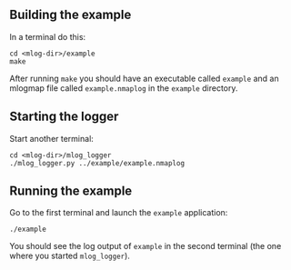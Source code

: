 ## Building the example
In a terminal do this:
```
cd <mlog-dir>/example
make
```
After running `make` you should have an executable called `example` and an mlogmap file called `example.nmaplog` in the `example` directory.

## Starting the logger
Start another terminal:
```
cd <mlog-dir>/mlog_logger
./mlog_logger.py ../example/example.nmaplog
```

## Running the example
Go to the first terminal and launch the `example` application:
```
./example
```
You should see the log output of `example` in the second terminal (the one where you started `mlog_logger`).

